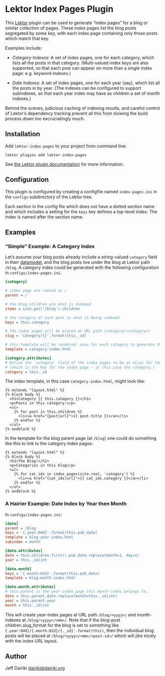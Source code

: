 # Lektor Index Pages Plugin

This [Lektor][] plugin can be used to generate “index pages” for a
blog or similar collection of pages.  These index pages list the blog posts
segregated by some key, with each index page containing only those posts
which match that key.

Examples include:

- *Category Indexes*: A set of index pages, one for each category,
  which lists all the posts in that category.  (Multi-valued index keys
  are also supported, so that each post can appear on more than a single
  index page: e.g. *keyword indexes*.)

- *Date Indexes*: A set of index pages, one for each year (say),
  which list all the posts in by year.
  (The indexes can be configured to support subindexes, so that each
  year index may have as children a set of month indexes.)

Behind the scenes, judicious caching of indexing results, and careful
control of Lektor’s dependency tracking prevent all this from slowing
the build process down too excruciatingly much.

[lektor]: <https://www.getlektor.com/> "Lektor Static Content Management System"

## Installation

Add `lektor-index-pages` to your project from command line:

```
lektor plugins add lektor-index-pages
```

See [the Lektor plugin documentation][plugins] for more information.

[plugins]: <https://www.getlektor.com/docs/plugins/>

## Configuration

This plugin is configured by creating a configfile named `index-pages.ini` in
the `configs` subdirectory of the Lektor tree.

Each section in the config file which does not have a dotted section name and which
includes a setting for the `keys` key defines a top-level index.  The index is
named after the section name.

## Examples

### “Simple” Example: A Category Index

Let’s assume your blog posts already include a string-valued ``category``
field in their [datamodel][], and the blog posts live under the blog
at Lektor path `/blog`. A category index could be generated with the following
configuration in `configs/index-pages.ini`.

[datamodel]: <https://www.getlektor.com/docs/models/> "Lektor Data Model Documentation"

```ini
[category]

# index page are rooted at /
parent = /

# the blog children are what is indexed
items = site.get('/blog').children

# the category of each post is what is being indexed
keys = this.category

# the index pages will be placed at URL path /category/<category>/
slug = 'category/{}'.format(this._id)

# this template will be rendered, once for each category to generate the indexes
template = category-index.html

[category.attributes]
# Define the `category` field of the index pages to be an alias for the index `id`
# (which is the key for the index page — in this case the category.)
category = this._id
```

The index template, in this case `category-index.html`, might look like:

```html+jinja
{% extends "layout.html" %}
{% block body %}
  <h1>Category {{ this.category }}</h1>
  <p>Posts in this category:</p>
  <ul>
    {% for post in this.children %}
      <li><a href="{post|url}">{{ post.title }}</a></li>
    {% endfor %}
  </ul>
{% endblock %}
```

In the template for the blog parent page (at `/blog`) one could do something
like this to link to the category index pages:

```html+jinja
{% extends "layout.html" %}
{% block body %}
  <h1>The Blog!</h1>
  <p>Categories in this blog</p>
  <ul>
    {% for cat_idx in index_pages(site.root, 'category') %}
      <li><a href="{cat_idx|url}">{{ cat_idx.category }}</a></li>
    {% endfor %}
  </ul>
{% endblock %}
```

### A Hairier Example: Date Index by Year then Month

In `configs/index-pages.ini`:

```ini
[date]
parent = /blog
keys = '{.year:04d}'.format(this.pub_date)
template = blog-year-index.html
subindex = month

[date.attributes]
date = this.children.first().pub_date.replace(month=1, day=1)
year = this._id|int

[date.month]
keys = '{.month:02d}'.format(this.pub_date)
template = blog-month-index.html

[date.month.attributes]
# this.parent is the year-index page this month-index belongs to.
date = this.parent.date.replace(month=this._id|int)
year = this.parent.year
month = this._id|int
```

This will create year-index pages at URL path `/blog/<yyyy>/` and
month-indexes at `/blog/<yyyy>/<mm>/`.  Note that if the blog-post
children.slug_format for the blog is set to something like
`{.year:04d}/{.month:02d}/{._id}'.format(this)`, then the individual
blog posts will be placed at `/blog/<yyyy>/<mm>/<post-id>/` which will
jibe nicely with the index URL layout.


## Author

Jeff Dairiki <dairiki@dairiki.org>
